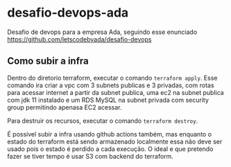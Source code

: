 # desafio-devops-ada

Desafio de devops para a empresa Ada, seguindo esse enunciado https://github.com/letscodebyada/desafio-devops

## Como subir a infra

Dentro do diretorio terraform, executar o comando  `terraform apply`. Esse comando ira criar a vpc com 3 subnets publicas e 3 privadas, com rotas para acessar internet a partir da subnet publica, uma ec2 na subnet publica com jdk 11 instalado e um RDS MySQL na subnet privada com security group permitindo apenasa EC2 acessar.

Para destruir os recursos, executar o comando `terraform destroy`.

É possível subir a infra usando github actions também, mas enquanto o estado do terraform está sendo armazenado localmente essa não deve ser usado pois o estado é perdido a cada execução. O ideal e que pretendo fazer se tiver tempo é usar S3 com backend do terraform.
